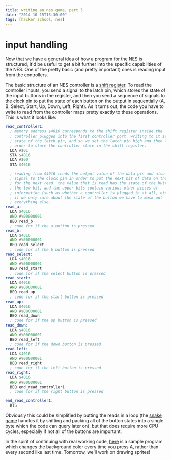```yaml
---
title: writing an nes game, part 3
date: "2014-10-15T15:30:00"
tags: [hacker school, nes]
---
```


# input handling

Now that we have a general idea of how a program for the NES is structured,
it'd be useful to get a bit further into the specific capabilities of the NES.
One of the pretty basic (and pretty important) ones is reading input from the
controllers.

The basic structure of an NES controller is a [shift
register](https://en.wikipedia.org/wiki/Shift_register). To read the
controller inputs, you send a signal to the latch pin, which stores the state
of the input buttons in the register, and then you send a sequence of signals
to the clock pin to put the state of each button on the output in sequentially
(A, B, Select, Start, Up, Down, Left, Right). As it turns out, the code you
have to write to read from the controller maps pretty exactly to these
operations. This is what it looks like:

```asm
read_controller1:
  ; memory address $4016 corresponds to the shift register inside the
  ; controller plugged into the first controller port. writing to it sets the
  ; state of the latch pin, and so we set the latch pin high and then low in
  ; order to store the controller state in the shift register.
  LDA #$01
  STA $4016
  LDA #$00
  STA $4016

  ; reading from $4016 reads the output value of the data pin and also sends a
  ; signal to the clock pin in order to put the next bit of data on the output
  ; for the next read. the value that is read has the state of the button in
  ; the low bit, and the upper bits contain various other pieces of
  ; information (such as whether a controller is plugged in at all, etc), so
  ; if we only care about the state of the button we have to mask out
  ; everything else.
read_a:
  LDA $4016
  AND #%00000001
  BEQ read_b
  ; code for if the a button is pressed
read_b:
  LDA $4016
  AND #%00000001
  BEQ read_select
  ; code for if the b button is pressed
read_select:
  LDA $4016
  AND #%00000001
  BEQ read_start
  ; code for if the select button is pressed
read_start:
  LDA $4016
  AND #%00000001
  BEQ read_up
  ; code for if the start button is pressed
read_up:
  LDA $4016
  AND #%00000001
  BEQ read_down
  ; code for if the up button is pressed
read_down:
  LDA $4016
  AND #%00000001
  BEQ read_left
  ; code for if the down button is pressed
read_left:
  LDA $4016
  AND #%00000001
  BEQ read_right
  ; code for if the left button is pressed
read_right:
  LDA $4016
  AND #%00000001
  BEQ end_read_controller1
  ; code for if the right button is pressed

end_read_controller1:
  RTS
```

Obviously this could be simplified by putting the reads in a loop (the [snake
game](https://github.com/doy/nes-snake) handles it by shifting and packing all
of the button states into a single byte which the code can query later on),
but that does require more CPU cycles, especially if not all of the buttons
are important.

In the spirit of continuing with real working code,
[here](/blog/input.s) is a sample program which changes the
background color every time you press A, rather than every second like last
time. Tomorrow, we'll work on drawing sprites!
